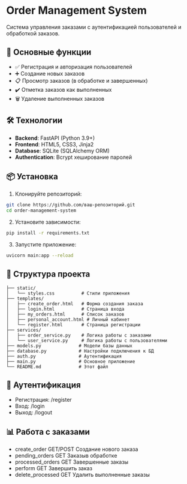 # Order Management System

Система управления заказами с аутентификацией пользователей и обработкой заказов.

## 🚀 Основные функции

- ✅ Регистрация и авторизация пользователей
- ➕ Создание новых заказов
- 📋 Просмотр заказов (в обработке и завершенных)
- ✔️ Отметка заказов как выполненных
- 🗑️ Удаление выполненных заказов

## 🛠 Технологии

- **Backend**: FastAPI (Python 3.9+)
- **Frontend**: HTML5, CSS3, Jinja2
- **Database**: SQLite (SQLAlchemy ORM)
- **Authentication**: Bcrypt хеширование паролей

## 📦 Установка

1. Клонируйте репозиторий:
```bash
git clone https://github.com/ваш-репозиторий.git
cd order-management-system
```
2. Установите зависимости:
```bash
pip install -r requirements.txt
```
3. Запустите приложение:
```bash
uvicorn main:app --reload
```

## 📂 Структура проекта

```
├── static/
│   └── styles.css          # Стили приложения
├── templates/
│   ├── create_order.html   # Форма создания заказа
│   ├── login.html          # Страница входа
│   ├── my_orders.html      # Список заказов
│   ├── personal_account.html # Личный кабинет
│   └── register.html       # Страница регистрации
├── services/
│   ├── order_service.py    # Логика работы с заказами
│   └── user_service.py     # Логика работы с пользователями
├── models.py              # Модели базы данных
├── database.py            # Настройки подключения к БД
├── auth.py                # Аутентификация
├── main.py                # Основное приложение
└── README.md              # Этот файл
```

## 🔐 Аутентификация

- Регистрация: /register
- Вход: /login
- Выход: /logout

## 📊 Работа с заказами
- create_order	        GET/POST	   Создание нового заказа
- pending_orders	      GET	         Заказыв обработке
- processed_orders	    GET	         Завершенные заказы
- perform	              GET	         Завершить заказ
- delete_processed	    GET	         Удалить выполненные заказы



